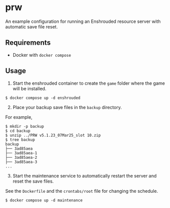 # prw

An example configuration for running an Enshrouded resource server with automatic save file reset.

## Requirements

- Docker with `docker compose`

## Usage

1. Start the enshrouded container to create the `game` folder where the game will be installed.

```sh-session
$ docker compose up -d enshrouded
```

2. Place your backup save files in the `backup` directory.

For example,

```sh-session
$ mkdir -p backup
$ cd backup
$ unzip ../PRW v5.1.23_07Mar25_slot 10.zip
$ tree backup
backup
├── 3ad85aea
├── 3ad85aea-1
├── 3ad85aea-2
├── 3ad85aea-3
...
```

3. Start the maintenance service to automatically restart the server and reset the save files.

See the `Dockerfile` and the `crontabs/root` file for changing the schedule.

```sh-session
$ docker compose up -d maintenance
```
